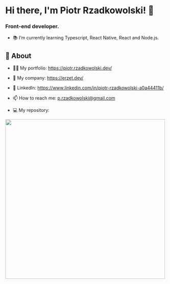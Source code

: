 # Hi there, I'm Piotr Rzadkowolski! 👋

<h3>Front-end developer.</h3>

- :books: I’m currently learning Typescript, React Native, React and Node.js.


## 🧐 About

- 👨‍💻 My portfolio: https://piotr.rzadkowolski.dev/
- 🏢 My company: https://erzet.dev/
- 💼 LinkedIn: https://www.linkedin.com/in/piotr-rzadkowolski-a0a44411b/
- 📫 How to reach me: p.rzadkowolski@gmail.com

- :computer: My repository: 

<a href="https://github.com/dziekiczan1?tab=repositories">
  <img width="500px" src="https://github-readme-stats.anuraghazra1.vercel.app/api/top-langs/?username=dziekiczan1&count_private=true&layout=compact&hide=makefile,shell&hide_title=true&hide_border=true" />
</a>
